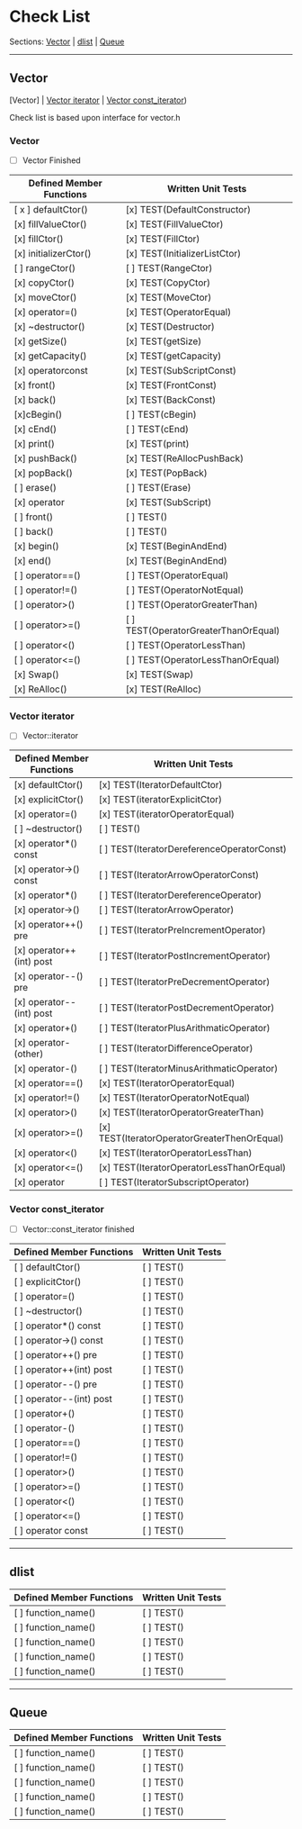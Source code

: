 # Check List    

Sections: [Vector](#vector) | [dlist](#dlist) | [Queue](#queue)

----

## Vector
[Vector<T>] | [Vector<T> iterator](https://github.com/PIesPnuema/stl_implemetation_practice/blob/main/TODO/check_list.md#vector-iterator) | [Vector<T> const_iterator](https://github.com/PIesPnuema/stl_implemetation_practice/blob/main/TODO/check_list.md#vector-const_iterator))

Check list is based upon interface for vector.h
  
### Vector<T>
  
- [ ] Vector<T> Finished
  
| Defined Member Functions | Written Unit Tests |
| --- | --- |
| [ x ] defaultCtor() | [x] TEST(DefaultConstructor) |
| [x] fillValueCtor() | [x] TEST(FillValueCtor) |
| [x] fillCtor() | [x] TEST(FillCtor) |
| [x] initializerCtor() | [x] TEST(InitializerListCtor) |
| [ ] rangeCtor() | [ ] TEST(RangeCtor) |
| [x] copyCtor() | [x] TEST(CopyCtor) |
| [x] moveCtor() | [x] TEST(MoveCtor) |
| [x] operator=() | [x] TEST(OperatorEqual) |
| [x] ~destructor() | [x] TEST(Destructor) |
| [x] getSize() | [x] TEST(getSize) |
| [x] getCapacity() | [x] TEST(getCapacity) |
| [x] operator[]()const | [x] TEST(SubScriptConst) |
| [x] front() | [x] TEST(FrontConst) |
| [x] back() | [x] TEST(BackConst) |
| [x]cBegin() | [ ] TEST(cBegin) |
| [x] cEnd() | [ ] TEST(cEnd) |
| [x] print() | [x] TEST(print) |
| [x] pushBack() | [x] TEST(ReAllocPushBack) |
| [x] popBack() | [x] TEST(PopBack) |
| [ ] erase() | [ ] TEST(Erase) |
| [x] operator[]() | [x] TEST(SubScript) |
| [ ] front() | [ ] TEST() |
| [ ] back() | [ ] TEST() |
| [x] begin() | [x] TEST(BeginAndEnd) |
| [x] end() | [x] TEST(BeginAndEnd) |
| [ ] operator==() | [ ] TEST(OperatorEqual) |
| [ ] operator!=() | [ ] TEST(OperatorNotEqual) |
| [ ] operator>() | [ ] TEST(OperatorGreaterThan) |
| [ ] operator>=() | [ ] TEST(OperatorGreaterThanOrEqual) |
| [ ] operator<() | [ ] TEST(OperatorLessThan) |
| [ ] operator<=() | [ ] TEST(OperatorLessThanOrEqual) |
| [x] Swap() | [x] TEST(Swap) |
| [x] ReAlloc() | [x] TEST(ReAlloc) |

### Vector<T> iterator
 
- [ ] Vector<T>::iterator

| Defined Member Functions | Written Unit Tests |
| --- | --- |
| [x] defaultCtor() | [x] TEST(IteratorDefaultCtor) |
| [x] explicitCtor() | [x] TEST(iteratorExplicitCtor) |
| [x] operator=() | [x] TEST(iteratorOperatorEqual) |
| [ ] ~destructor() | [ ] TEST() |
| [x] operator*() const | [ ] TEST(IteratorDereferenceOperatorConst) |
| [x] operator->() const | [ ] TEST(IteratorArrowOperatorConst) |
| [x] operator*() | [ ] TEST(IteratorDereferenceOperator) |
| [x] operator->() | [ ] TEST(IteratorArrowOperator) |
| [x] operator++() pre | [ ] TEST(IteratorPreIncrementOperator) |
| [x] operator++(int) post | [ ] TEST(IteratorPostIncrementOperator) |
| [x] operator--() pre | [ ] TEST(IteratorPreDecrementOperator) |
| [x] operator--(int) post | [ ] TEST(IteratorPostDecrementOperator) |
| [x] operator+() | [ ] TEST(IteratorPlusArithmaticOperator) |
| [x] operator-(other) | [ ] TEST(IteratorDifferenceOperator) |
| [x] operator-() | [ ] TEST(IteratorMinusArithmaticOperator) |
| [x] operator==() | [x] TEST(IteratorOperatorEqual) |
| [x] operator!=() | [x] TEST(IteratorOperatorNotEqual) |
| [x] operator>() | [x] TEST(IteratorOperatorGreaterThan) |
| [x] operator>=() | [x] TEST(IteratorOperatorGreaterThenOrEqual) |
| [x] operator<() | [x] TEST(IteratorOperatorLessThan) |
| [x] operator<=() | [x] TEST(IteratorOperatorLessThanOrEqual) |
| [x] operator[]() | [ ] TEST(IteratorSubscriptOperator) |

### Vector<T> const_iterator 
  
- [ ] Vector<T>::const_iterator finished

| Defined Member Functions | Written Unit Tests |
| --- | --- |
| [ ] defaultCtor() | [ ] TEST() |
| [ ] explicitCtor() | [ ] TEST() |
| [ ] operator=() | [ ] TEST() |
| [ ] ~destructor() | [ ] TEST() |
| [ ] operator*() const | [ ] TEST() |
| [ ] operator->() const | [ ] TEST() |
| [ ] operator++() pre | [ ] TEST() |
| [ ] operator++(int) post | [ ] TEST() |
| [ ] operator--() pre | [ ] TEST() |
| [ ] operator--(int) post | [ ] TEST() |
| [ ] operator+() | [ ] TEST() |
| [ ] operator-() | [ ] TEST() |
| [ ] operator==() | [ ] TEST() |
| [ ] operator!=() | [ ] TEST() |
| [ ] operator>() | [ ] TEST() |
| [ ] operator>=() | [ ] TEST() |
| [ ] operator<() | [ ] TEST() |
| [ ] operator<=() | [ ] TEST() |
| [ ] operator[]() const | [ ] TEST() |

----

## dlist

| Defined Member Functions | Written Unit Tests |
| --- | --- |
| [ ] function_name() | [ ] TEST() |
| [ ] function_name() | [ ] TEST() |
| [ ] function_name() | [ ] TEST() |
| [ ] function_name() | [ ] TEST() |
| [ ] function_name() | [ ] TEST() |

----
  
## Queue

| Defined Member Functions | Written Unit Tests |
| --- | --- |
| [ ] function_name() | [ ] TEST() |
| [ ] function_name() | [ ] TEST() |
| [ ] function_name() | [ ] TEST() |
| [ ] function_name() | [ ] TEST() |
| [ ] function_name() | [ ] TEST() |

